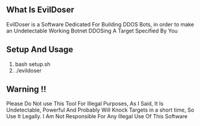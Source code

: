 <h2>What Is EvilDoser</h2>

EvilDoser is a Software Dedicated For Building DDOS Bots, in order to make an Undetectable Working Botnet DDOSing A Target Specified By You

<h2>Setup And Usage</h2>
<ol>
  <li>bash setup.sh</li>
  <li>./evildoser</li>
</ol>

<h2>Warning !!</h2>
Please Do Not use This Tool For Illegal Purposes, As I Said, It Is Undetectable, Powerful And Probably Will Knock Targets in a short time, So Use It Legally. I Am Not Responsible For Any Illegal Use Of This Software
